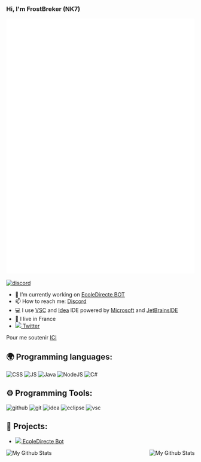 ### Hi, I'm FrostBreker (NK7)

![Metrics](/github-metrics.svg)

[![discord](https://discord.com/widget?id=830547170980921346&theme=dark)](https://discord.gg/QHqYVuBpF4)
- 🔭 I’m currently working on [EcoleDirecte BOT](https://ecole-directe-site.herokuapp.com/)
- 📫 How to reach me: [Discord](https://discord.gg/QHqYVuBpF4)
- 💻 I use [VSC](https://code.visualstudio.com/) and [Idea](https://www.jetbrains.com/fr-fr/idea/) IDE powered by [Microsoft](https://visualstudio.microsoft.com/fr/) and [JetBrainsIDE](https://www.jetbrains.com/fr-fr/)
- 🥖 I live in France
- [<img src="https://zupimages.net/up/19/34/5qd1.png" width="24"/> Twitter](https://twitter.com/FrostBreker)

Pour me soutenir [ICI](https://www.paypal.com/paypalme/frostbrekerdev)


## 🌍 Programming languages:
<p>
  <img alt="CSS" src="https://img.shields.io/badge/-CSS-00A6FF?style=flat-square&logo=css3&logoColor=white" />
  <img alt="JS" src="https://img.shields.io/badge/-Javascript-FFEE00?style=flat-square&logo=javascript&logoColor=black" />
  <img alt="Java" src="https://img.shields.io/badge/-Java-EA770A?style=flat-square&logo=&logoColor=lightblueg" />
  <img alt="NodeJS" src="https://img.shields.io/badge/-NodeJS-43853D?style=flat-square&logo=Node.js&logoColor=white" />
  <img alt="C#" src="https://img.shields.io/badge/-CSharp-B900FF?style=flat-radius&logo=&logoColor=lightblueg" />
</p>

## ⚙️ Programming Tools:
<p>
  <img alt="github" width="50px" src="https://raw.githubusercontent.com/coderjojo/coderjojo/master/img/github.svg"/>
    <img alt="git" width="50px" src="https://upload.wikimedia.org/wikipedia/commons/thumb/3/3f/Git_icon.svg/97px-Git_icon.svg.png"/ >
  <img alt="idea" width="50px" src="https://zupimages.net/up/21/20/5wyw.png"/>
    <img alt="eclipse" width="50px" src="https://zupimages.net/up/21/20/j81o.png"/>
    <img alt="vsc" width="45px" src="https://zupimages.net/up/21/07/wp8q.png"/>
</p>
  
## 🚩 Projects:
- [<img src="https://ecole-directe-site.herokuapp.com/favicon.ico" width="24"/> EcoleDirecte Bot](https://github.com/FrostBreker/EDBotV3)


<img align="left" alt="My Github Stats" src="https://my-card-stats.vercel.app/api/top-langs/?username=FrostBreker&langs_count=8&count_private=true&show_icons=true&theme=radical&hide_border=true&layout=compact" />
<img align="right" alt="My Github Stats" src="https://github-readme-stats.vercel.app/api?username=FrostBreker&count_private=true&show_icons=true&theme=radical&hide_border=true" />
